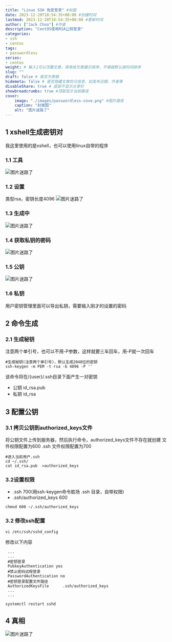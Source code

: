 ```yaml
---
title: "Linux SSH 免密登录" #标题
date: 2023-12-20T18:54:35+08:00 #创建时间
lastmod: 2023-12-20T18:54:35+08:00 #更新时间
author: ["Jack Choo"] #作者
description: "CentOS使用RSA公钥登录"
categories: 
- ssh
- centos
tags: 
- passwordless
series: 
- centos
weight: # 输入1可以顶置文章，用来给文章展示排序，不填就默认按时间排序
slug: ""
draft: false # 是否为草稿
hidemeta: false # 是否隐藏文章的元信息，如发布日期、作者等
disableShare: true # 底部不显示分享栏
showbreadcrumbs: true #顶部显示当前路径
cover:
    image: "./images/passwordless-cove.png" #图片路径
    caption: "封面图"
    alt: "图片迷路了"
---
```

## 1 xshell生成密钥对
我这里使用的是xshell，也可以使用linux自带的程序
### 1.1 工具
![图片迷路了](https://zhuye0213.github.io/ManCave/images/xshell-rsa-menu.png)
### 1.2 设置
类型rsa，密钥长度4096
![图片迷路了](https://zhuye0213.github.io/ManCave/images/xshell-rsa-build1.png)
### 1.3 生成中
![图片迷路了](https://zhuye0213.github.io/ManCave/images/xshell-rsa-build2.png)
### 1.4 获取私钥的密码
![图片迷路了](https://zhuye0213.github.io/ManCave/images/xshell-rsa-build3.png)
### 1.5 公钥
![图片迷路了](https://zhuye0213.github.io/ManCave/images/xshell-rsa-build4.png)
### 1.6 私钥
用户密钥管理里面可以导出私钥，需要输入刚才的设置的密码
## 2 命令生成
### 2.1 生成秘钥
注意两个单引号，也可以不用-P参数，这样就要三车回车，用-P就一次回车
~~~
#生成秘钥(注意两个单引号)，默认生成2048位的密钥
ssh-keygen -m PEM -t rsa -b 4096 -P ''
~~~
该命令将在/{user}/.ssh目录下面产生一对密钥
- 公钥 id_rsa.pub
- 私钥 id_rsa
## 3 配置公钥
### 3.1 拷贝公钥到authorized_keys文件
将公钥文件上传到服务器，然后执行命令，authorized_keys文件不存在就创建
文件权限配置为600
.ssh 文件权限配置为700
```
#进入当前用户.ssh
cd ~/.ssh/
cat id_rsa.pub  >authorized_keys
```
### 3.2设置权限
- .ssh 700(用ssh-keygen命令胜场 .ssh 目录，自带权限)
- .ssh/authorized_keys 600
 
```
chmod 600 ~/.ssh/authorized_keys

```
### 3.2 修改ssh配置
```
vi /etc/ssh/sshd_config
```
修改以下内容
```
 ...
 ...
 #密钥登录
 PubkeyAuthentication yes
 #禁止密码远程登录
 PasswordAuthentication no
 #密钥登录配置文件路径
 AuthorizedKeysFile      .ssh/authorized_keys
 ...
 ...
```
```
systemctl restart sshd
```
## 4 真相
![图片迷路了](https://zhuye0213.github.io/ManCave/images/xshell-public-key-login.png)


